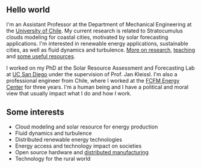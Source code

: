 ## Hello world
I'm an Assistant Professor at the Department of Mechanical Engineering at the [University of Chile](http://www.dimec.uchile.cl). My current research is related to Stratocumulus clouds modeling for coastal cities, motivated by solar forecasting applications. I'm interested in renewable energy applications, sustainable cities, as well as fluid dynamics and turbulence. [More on research](research.md), [teaching](teaching.md) and [some useful resources](resources.md). 

I worked on my PhD at the Solar Resource Assessment and Forecasting Lab at [UC San Diego](http://solar.ucsd.edu) under the supervision of Prof. Jan Kleissl. I'm also a professional engineer from Chile, where I worked at the [FCFM Energy Center](http://www.centroenergia.cl) for three years. I'm a human being and I have a political and moral view that usually impact what I do and how I work.

## Some interests
* Cloud modeling and solar resource for energy production
* Fluid dynamics and turbulence
* Distributed renewable energy technologies
* Energy access and technology impact on societies
* Open source hardware and [distributed manufacturing](https://medium.com/@monicazamoraz/the-time-for-distributed-manufacturing-c2bb52817c3c)
* Technology for the rural world
